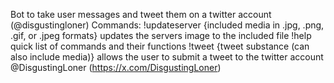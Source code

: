 Bot to take user messages and tweet them on a twitter account (@disgustingloner)
Commands:
!updateserver {included media in .jpg, .png, .gif, or .jpeg formats}
    updates the servers image to the included file
!help
    quick list of commands and their functions
!tweet {tweet substance (can also include media)}
    allows the user to submit a tweet to the twitter account @DisgustingLoner (https://x.com/DisgustingLoner)
